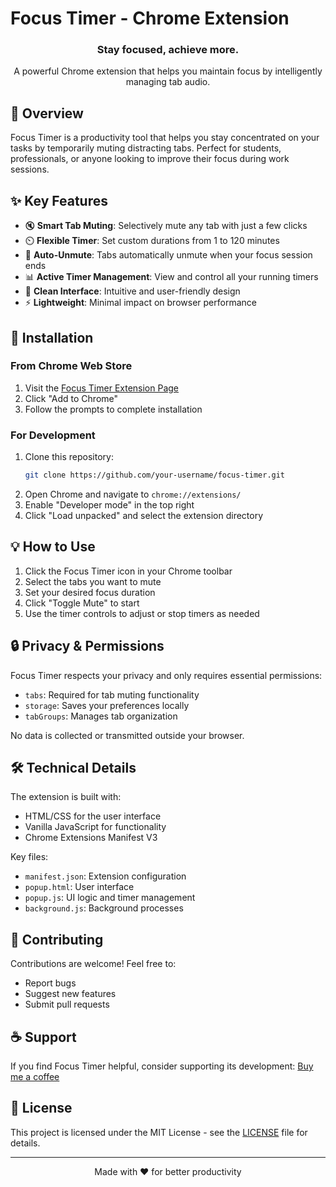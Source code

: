 # Focus Timer - Chrome Extension

<div align="center">
  <h3>Stay focused, achieve more.</h3>
  <p>A powerful Chrome extension that helps you maintain focus by intelligently managing tab audio.</p>
</div>

## 🎯 Overview

Focus Timer is a productivity tool that helps you stay concentrated on your tasks by temporarily muting distracting tabs. Perfect for students, professionals, or anyone looking to improve their focus during work sessions.

## ✨ Key Features

- 🔇 **Smart Tab Muting**: Selectively mute any tab with just a few clicks
- ⏲️ **Flexible Timer**: Set custom durations from 1 to 120 minutes
- 🔄 **Auto-Unmute**: Tabs automatically unmute when your focus session ends
- 📊 **Active Timer Management**: View and control all your running timers
- 🎨 **Clean Interface**: Intuitive and user-friendly design
- ⚡ **Lightweight**: Minimal impact on browser performance

## 🚀 Installation

### From Chrome Web Store
1. Visit the [Focus Timer Extension Page](https://chrome.google.com/webstore/detail/your-extension-id)
2. Click "Add to Chrome"
3. Follow the prompts to complete installation

### For Development
1. Clone this repository:
   ```bash
   git clone https://github.com/your-username/focus-timer.git
   ```
2. Open Chrome and navigate to `chrome://extensions/`
3. Enable "Developer mode" in the top right
4. Click "Load unpacked" and select the extension directory

## 💡 How to Use

1. Click the Focus Timer icon in your Chrome toolbar
2. Select the tabs you want to mute
3. Set your desired focus duration
4. Click "Toggle Mute" to start
5. Use the timer controls to adjust or stop timers as needed

## 🔒 Privacy & Permissions

Focus Timer respects your privacy and only requires essential permissions:
- `tabs`: Required for tab muting functionality
- `storage`: Saves your preferences locally
- `tabGroups`: Manages tab organization

No data is collected or transmitted outside your browser.

## 🛠️ Technical Details

The extension is built with:
- HTML/CSS for the user interface
- Vanilla JavaScript for functionality
- Chrome Extensions Manifest V3

Key files:
- `manifest.json`: Extension configuration
- `popup.html`: User interface
- `popup.js`: UI logic and timer management
- `background.js`: Background processes

## 🤝 Contributing

Contributions are welcome! Feel free to:
- Report bugs
- Suggest new features
- Submit pull requests

## ☕ Support

If you find Focus Timer helpful, consider supporting its development:
[Buy me a coffee](https://ko-fi.com/focustimer)

## 📄 License

This project is licensed under the MIT License - see the [LICENSE](LICENSE) file for details.

---

<div align="center">
  Made with ❤️ for better productivity
</div>
